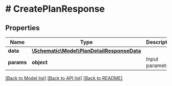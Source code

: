 # # CreatePlanResponse

## Properties

Name | Type | Description | Notes
------------ | ------------- | ------------- | -------------
**data** | [**\Schematic\Model\PlanDetailResponseData**](PlanDetailResponseData.md) |  |
**params** | **object** | Input parameters |

[[Back to Model list]](../../README.md#models) [[Back to API list]](../../README.md#endpoints) [[Back to README]](../../README.md)
